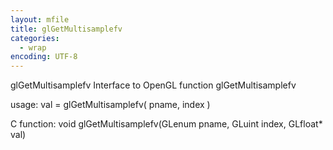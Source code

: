 ```yaml
---
layout: mfile
title: glGetMultisamplefv
categories:
  - wrap
encoding: UTF-8
---
```


glGetMultisamplefv  Interface to OpenGL function glGetMultisamplefv

usage:  val = glGetMultisamplefv( pname, index )

C function:  void glGetMultisamplefv(GLenum pname, GLuint index, GLfloat\* val)